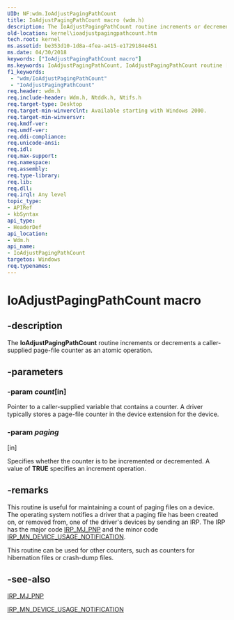 ```yaml
---
UID: NF:wdm.IoAdjustPagingPathCount
title: IoAdjustPagingPathCount macro (wdm.h)
description: The IoAdjustPagingPathCount routine increments or decrements a caller-supplied page-file counter as an atomic operation.
old-location: kernel\ioadjustpagingpathcount.htm
tech.root: kernel
ms.assetid: be353d10-1d8a-4fea-a415-e1729184e451
ms.date: 04/30/2018
keywords: ["IoAdjustPagingPathCount macro"]
ms.keywords: IoAdjustPagingPathCount, IoAdjustPagingPathCount routine [Kernel-Mode Driver Architecture], k104_f52acd6d-f3f6-43c2-a339-3060a12a6298.xml, kernel.ioadjustpagingpathcount, wdm/IoAdjustPagingPathCount
f1_keywords:
 - "wdm/IoAdjustPagingPathCount"
 - "IoAdjustPagingPathCount"
req.header: wdm.h
req.include-header: Wdm.h, Ntddk.h, Ntifs.h
req.target-type: Desktop
req.target-min-winverclnt: Available starting with Windows 2000.
req.target-min-winversvr: 
req.kmdf-ver: 
req.umdf-ver: 
req.ddi-compliance: 
req.unicode-ansi: 
req.idl: 
req.max-support: 
req.namespace: 
req.assembly: 
req.type-library: 
req.lib: 
req.dll: 
req.irql: Any level
topic_type:
- APIRef
- kbSyntax
api_type:
- HeaderDef
api_location:
- Wdm.h
api_name:
- IoAdjustPagingPathCount
targetos: Windows
req.typenames: 
---
```


# IoAdjustPagingPathCount macro


## -description


The <b>IoAdjustPagingPathCount</b> routine increments or decrements a caller-supplied page-file counter as an atomic operation.


## -parameters




### -param _count_[in]

Pointer to a caller-supplied variable that contains a counter. A driver typically stores a page-file counter in the device extension for the device.


### -param _paging_
[in]

Specifies whether the counter is to be incremented or decremented. A value of <b>TRUE</b> specifies an increment operation.


## -remarks



This routine is useful for maintaining a count of paging files on a device. The operating system notifies a driver that a paging file has been created on, or removed from, one of the driver's devices by sending an IRP. The IRP has the major code <a href="https://docs.microsoft.com/windows-hardware/drivers/ifs/irp-mj-pnp">IRP_MJ_PNP</a> and the minor code <a href="https://docs.microsoft.com/windows-hardware/drivers/kernel/irp-mn-device-usage-notification">IRP_MN_DEVICE_USAGE_NOTIFICATION</a>.

This routine can be used for other counters, such as counters for hibernation files or crash-dump files.




## -see-also




<a href="https://docs.microsoft.com/windows-hardware/drivers/ifs/irp-mj-pnp">IRP_MJ_PNP</a>



<a href="https://docs.microsoft.com/windows-hardware/drivers/kernel/irp-mn-device-usage-notification">IRP_MN_DEVICE_USAGE_NOTIFICATION</a>
 

 

